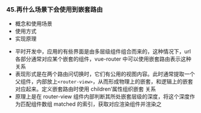 ### 45.再什么场景下会使用到嵌套路由

- 概念和使用场景
- 使用方式
- 实现原理

* 平时开发中，应用的有些界面是由多层级组件组合而来的，这种情况下，url 各部分通常对应某个嵌套的组件，vue-router 中可以使用嵌套路由表示这种关系
* 表现形式是在两个路由问切换时，它们有公用的视图内容。此时通常提取一个父组件，内部放上```<router-view>```，从而形成物理上的嵌套，和逻辑上的嵌套对应起来。定义嵌套路由时使用 children’属性组织嵌套
  关系
* 原理上是在 router-view 组件内部判断其所处嵌套层级的深度，将这个深度作为匹配组件数组 matched 的索引，获取对应渲染组件并渲染之
